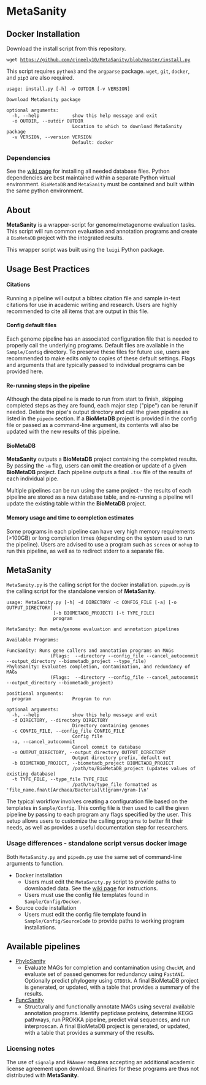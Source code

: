 # MetaSanity

## Docker Installation
Download the install script from this repository.
<code><pre>wget https://github.com/cjneely10/MetaSanity/blob/master/install.py</pre></code>

This script requires `python3` and the `argparse` package. `wget`, `git`, `docker`, and `pip3` are also required.

<pre><code>usage: install.py [-h] -o OUTDIR [-v VERSION]

Download MetaSanity package

optional arguments:
  -h, --help            show this help message and exit
  -o OUTDIR, --outdir OUTDIR
                        Location to which to download MetaSanity package
  -v VERSION, --version VERSION
                        Default: docker</code></pre>

### Dependencies

See the [wiki page](https://github.com/cjneely10/MetaSanity/wiki/2-Installation) for installing all needed database files.
Python dependencies are best maintained within a separate Python virtual environment. `BioMetaDB` and `MetaSanity` must be contained and built within the same python environment. 

## About

**MetaSanity** is a wrapper-script for genome/metagenome evaluation tasks. This script will
run common evaluation and annotation programs and create a `BioMetaDB` project with the integrated results.

This wrapper script was built using the `luigi` Python package. 

## Usage Best Practices

#### Citations

Running a pipeline will output a bibtex citation file and sample in-text citations for use in academic writing and research.
Users are highly recommended to cite all items that are output in this file.

#### Config default files

Each genome pipeline has an associated configuration file that is needed to properly call the underlying programs.
Default files are available in the `Sample/Config` directory. To preserve these files for future use, users are recommended
to make edits only to copies of these default settings. Flags and arguments that are typically passed to individual programs
can be provided here.

#### Re-running steps in the pipeline

Although the data pipeline is made to run from start to finish, skipping completed steps as they are found, each major step 
("pipe") can be rerun if needed. Delete the pipe's output directory and call the given pipeline as listed in the `pipedm`
 section. If a **BioMetaDB** project is provided in the config file or passed as a command-line argument, its contents 
 will also be updated with the new results of this pipeline.

#### BioMetaDB

**MetaSanity** outputs a **BioMetaDB** project containing the completed results. By passing the `-a` flag, users can 
omit the creation or update of a given **BioMetaDB** project. Each pipeline outputs a final `.tsv` file of the results of
each individual pipe.

Multiple pipelines can be run using the same project - the results of each pipeline are stored as a new database table,
and re-running a pipeline will update the existing table within the **BioMetaDB** project.

#### Memory usage and time to completion estimates

Some programs in each pipeline can have very high memory requirements (>100GB) or long completion times (depending on 
the system used to run the pipeline). Users are advised to use a program such as `screen` or `nohup` to run this pipeline, 
as well as to redirect stderr to a separate file.

## MetaSanity

`MetaSanity.py` is the calling script for the docker installation. `pipedm.py` is the calling script for the standalone version of **MetaSanity**. 

<pre><code>usage: MetaSanity.py [-h] -d DIRECTORY -c CONFIG_FILE [-a] [-o OUTPUT_DIRECTORY]
                 [-b BIOMETADB_PROJECT] [-t TYPE_FILE]
                 program

MetaSanity: Run meta/genome evaluation and annotation pipelines

Available Programs:

FuncSanity: Runs gene callers and annotation programs on MAGs
                (Flags:  --directory --config_file --cancel_autocommit --output_directory --biometadb_project --type_file)
PhyloSanity: Evaluates completion, contamination, and redundancy of MAGs
                (Flags:  --directory --config_file --cancel_autocommit --output_directory --biometadb_project)

positional arguments:
  program               Program to run

optional arguments:
  -h, --help            show this help message and exit
  -d DIRECTORY, --directory DIRECTORY
                        Directory containing genomes
  -c CONFIG_FILE, --config_file CONFIG_FILE
                        Config file
  -a, --cancel_autocommit
                        Cancel commit to database
  -o OUTPUT_DIRECTORY, --output_directory OUTPUT_DIRECTORY
                        Output directory prefix, default out
  -b BIOMETADB_PROJECT, --biometadb_project BIOMETADB_PROJECT
                        /path/to/BioMetaDB_project (updates values of existing database)
  -t TYPE_FILE, --type_file TYPE_FILE
                        /path/to/type_file formatted as 'file_name.fna\t[Archaea/Bacteria]\t[gram+/gram-]\n'</code></pre>

The typical workflow involves creating a configuration file based on the templates in `Sample/Config`. This config
file is then used to call the given pipeline by passing to each program any flags specified by the user. This setup
allows users to customize the calling programs to better fit their needs, as well as provides a useful documentation
step for researchers.

### Usage differences - standalone script versus docker image

Both `MetaSanity.py` and `pipedm.py` use the same set of command-line arguments to function. 

- Docker installation
    - Users must edit the `MetaSanity.py` script to provide paths to downloaded data. See the [wiki page](https://github.com/cjneely10/MetaSanity/wiki/2-Installation) for instructions.
    - Users must use the config file templates found in `Sample/Config/Docker`.
- Source code installation
    - Users must edit the config file template found in `Sample/Config/SourceCode` to provide paths to working program installations.

## Available pipelines

- [PhyloSanity](PhyloSanity.md)
    - Evaluate MAGs for completion and contamination using `CheckM`, and evaluate set of passed genomes for redundancy
    using `FastANI`. Optionally predict phylogeny using `GTDBtk`.
    A final BioMetaDB project is generated, or updated, with a table that provides a summary of the results.
- [FuncSanity](FuncSanity.md)
    - Structurally and functionally annotate MAGs using several available annotation programs. Identify peptidase proteins,
    determine KEGG pathways, run PROKKA pipeline, predict viral sequences, and run interproscan.
    A final BioMetaDB project is generated, or updated, with a table that provides a summary of the results.
    
### Licensing notes

The use of `signalp` and `RNAmmer` requires accepting an additional academic license agreement upon download. Binaries for these
programs are thus not distributed with **MetaSanity**.
